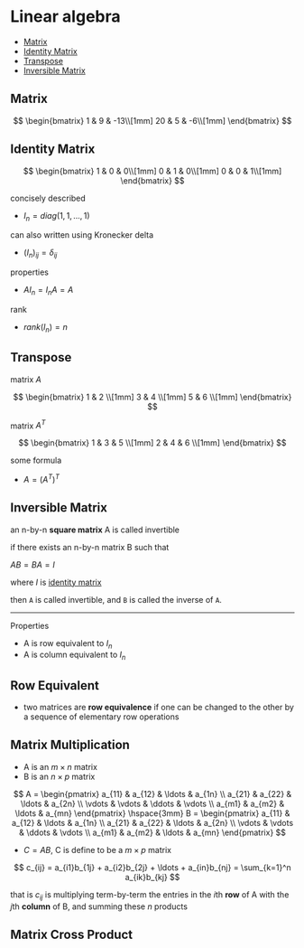 # Linear algebra

* [Matrix](#matrix)
* [Identity Matrix](#identity-matrix)
* [Transpose](#transpose)
* [Inversible Matrix](#inversible-matrix)

## Matrix

$$
\begin{bmatrix}
1 & 9 & -13\\[1mm]
20 & 5 & -6\\[1mm]
\end{bmatrix}
$$

## Identity Matrix

$$
\begin{bmatrix}
1 & 0 & 0\\[1mm]
0 & 1 & 0\\[1mm]
0 & 0 & 1\\[1mm]
\end{bmatrix}
$$

concisely described

- $I_n = diag(1, 1, ..., 1)$

can also written using Kronecker delta

- $(I_n)_{ij} = \delta_{ij}$

properties

- $AI_n = I_nA = A$

rank

- $rank(I_n) = n$

## Transpose

matrix $A$

$$
\begin{bmatrix}
1 & 2 \\[1mm]
3 & 4 \\[1mm]
5 & 6 \\[1mm]
\end{bmatrix}
$$

matrix $A^T$

$$
\begin{bmatrix}
1 & 3 & 5 \\[1mm]
2 & 4 & 6 \\[1mm]
\end{bmatrix}
$$

some formula

- $A = (A^T)^T$

## Inversible Matrix

an n-by-n **square matrix** A is called invertible

if there exists an n-by-n matrix B such that

$AB = BA = I$

where $I$ is [identity matrix](#identity-matrix)

then `A` is called invertible, and `B` is called the inverse of `A`.

---

Properties

- A is row equivalent to $I_n$
- A is column equivalent to $I_n$

## Row Equivalent

- two matrices are **row equivalence** if one can be changed to the other by a sequence of elementary row operations

## Matrix Multiplication

- A is an $m \times n$ matrix
- B is an $n \times p$ matrix

$$
A =
\begin{pmatrix}
    a_{11} & a_{12} & \ldots & a_{1n} \\
    a_{21} & a_{22} & \ldots & a_{2n} \\
    \vdots & \vdots & \ddots & \vdots \\
    a_{m1} & a_{m2} & \ldots & a_{mn}
\end{pmatrix}
\hspace{3mm}
B =
\begin{pmatrix}
    a_{11} & a_{12} & \ldots & a_{1n} \\
    a_{21} & a_{22} & \ldots & a_{2n} \\
    \vdots & \vdots & \ddots & \vdots \\
    a_{m1} & a_{m2} & \ldots & a_{mn}
\end{pmatrix}
$$

- $C = AB$, C is define to be a $m \times p$ matrix

$$
c_{ij} = a_{i1}b_{1j} + a_{i2}b_{2j} + \ldots + a_{in}b_{nj} = \sum_{k=1}^n a_{ik}b_{kj}
$$

that is $c_{ij}$ is multiplying term-by-term the entries in the $i$th **row** of A with the $j$th **column** of B, and summing these $n$ products

## Matrix Cross Product
